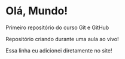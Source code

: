 # Olá, Mundo!
 Primeiro repositório do curso Git e GitHub

 Repositório criando durante uma aula ao vivo!
 
Essa linha eu adicionei diretamente no site!

